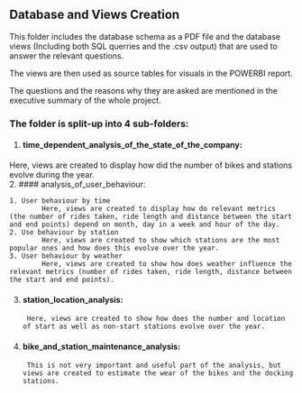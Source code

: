 ## Database and Views Creation

This folder includes the database schema as a PDF file and the database views (Including both SQL querries and the .csv output) that are used to answer the relevant questions.

The views are then used as source tables for visuals in the POWERBI report. 

The questions and the reasons why they are asked are mentioned in the executive summary of the whole project. 

### The folder is split-up into 4 sub-folders: 

1. #### time_dependent_analysis_of_the_state_of_the_company:

Here, views are created to display how did the number of bikes and stations evolve during the year.  
2. #### analysis_of_user_behaviour:

    1. User behaviour by time
            Here, views are created to display how do relevant metrics (the number of rides taken, ride length and distance between the start and end points) depend on month, day in a week and hour of the day.
    2. Use behaviour by station
            Here, views are created to show which stations are the most popular ones and how does this evolve over the year. 
    3. User behaviour by weather
            Here, views are created to show how does weather influence the relevant metrics (number of rides taken, ride length, distance between the start and end points).
3. #### station_location_analysis:

        Here, views are created to show how does the number and location of start as well as non-start stations evolve over the year. 
4. #### bike_and_station_maintenance_analysis:

        This is not very important and useful part of the analysis, but views are created to estimate the wear of the bikes and the docking stations.  